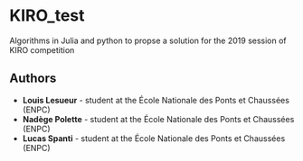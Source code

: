 # KIRO_test

Algorithms in Julia and python to propse a solution for the 2019 session of KIRO competition

## Authors

* **Louis Lesueur** - student at the École Nationale des Ponts et Chaussées (ENPC)
* **Nadège Polette** - student at the École Nationale des Ponts et Chaussées (ENPC)
* **Lucas Spanti** - student at the École Nationale des Ponts et Chaussées (ENPC)
